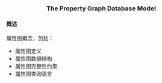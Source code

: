 
### <center>**The Property Graph Database Model**</center>

#### **概述**

属性图概念，包括：

* 属性图定义
* 属性图数据结构
* 属性图完整性约束
* 属性图查询语言